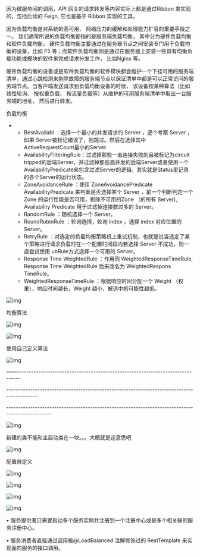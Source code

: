 因为微服务间的调用，API 网关的请求转发等内容实际上都是通过Ribbon 来实现的，包括后续的 Feign, 它也是基于 Ribbon 实现的工具。

因为负载均衡是对系统的高可用、 网络压力的缓解和处理能力扩容的重要手段之一。 我们通常所说的负载均衡都指的是服务端负载均衡， 其中分为硬件负载均衡和软件负载均衡。 硬件负载均衡主要通过在服务器节点之间安装专门用于负载均衡的设备，比如 F5 等；而软件负载均衡则是通过在服务器上安装一些具有均衡负载功能或模块的软件来完成请求分发工作， 比如Nginx 等。

硬件负载均衡的设备或是软件负载均衡的软件模块都会维护一个下挂可用的服务端清单，通过心跳检测来剔除故障的服务端节点以保证清单中都是可以正常访问的服务端节点。当客户端发送请求到负载均衡设备的时候， 该设备按某种算法（比如线性轮询、 按权重负载、 按流量负载等）从维护的可用服务端清单中取出一台服务端的地址， 然后进行转发。

负载均衡

- - BestAvailabl ：选择一个最小的并发请求的 Server ，逐个考察 Server ，如果 Server被标记错误了，则跳过。然后在选择其中ActiveRequestCount最小的Server.
  - AvailabilityFilteringRule：过滤掉那些一直连接失败的且被标记为circuit tripped的后端Server，并过滤掉那些高并发的后端Server或者使用一个AvailabilityPredicate来包含过滤Server的逻辑。其实就是Status里记录的各个Server的运行状态。
  - ZoneAvoidanceRule ：使用 ZoneAvoidancePredicate AvailabilityPredicate 来判断是否选择某个 Server ，前一个判断判定一个 Zone 的运行性能是否可用，剔除不可用的Zone （的所有 Server), Availability Predicate 用于过滤掉连接数过多的 Server。
  - RandomRule ：随机选择一个 Server。
  - RoundRobinRule ：轮询选择，轮询 index ，选择 index 对应位置的 Server。
  - RetryRule ：对选定的负载均衡策略机上重试机制，也就是说当选定了某个策略进行请求负载时在一个配置时间段内若选择 Server 不成功，则一直尝试使用 ubRule方式选择一个可用的 Server。
  - Response Time WeightedRule ：作用同 WeightedResponseTimeRule, Response Time WeightedRule 后来改名为 WeightedRespons TimeRule。
  - WeightedResponseTimeRule ：根据响应时间分配一个 Weight （权重），响应时间越长，Weight 越小，被选中的可能性越低。

![img](D:/Youdao/YoudaoNote/findgalaxy@163.com/66eeeea1063c4153bd4e6373373f5ffb/clipboard.png)

均衡算法

![img](D:/Youdao/YoudaoNote/findgalaxy@163.com/c8384400702545e98a14c22d7613c4ee/clipboard.png)

![img](D:/Youdao/YoudaoNote/findgalaxy@163.com/7bf1902bfbb44de496f128ee43fbc743/clipboard.png)

使用自己定义算法

![img](D:/Youdao/YoudaoNote/findgalaxy@163.com/33bc4771b3384540a985fb13d8868fdc/clipboard.png)

——-------------------------------------------------------------------------------

\-------------------------------------------------------------------------------------------

\-------------------------------------------------------------------------------------------------

![img](D:/Youdao/YoudaoNote/findgalaxy@163.com/5579d9b7187040e79a5fc06f0942e55d/clipboard.png)

新建的类不能和主启动类在一块。。。大概就是这意思吧

![img](D:/Youdao/YoudaoNote/findgalaxy@163.com/706591646b1f45a19b634bc1bd7cf58b/clipboard.png)

配置自定义 

![img](D:/Youdao/YoudaoNote/findgalaxy@163.com/a197e4604c344bdc8cb905812a39e011/clipboard.png)

![img](D:/Youdao/YoudaoNote/findgalaxy@163.com/18ae3508e3d44c3fb801322f0da442c0/clipboard.png)

![img](D:/Youdao/YoudaoNote/findgalaxy@163.com/f0d0e0eadd8b41e2bb00aa6239dd6431/clipboard.png)

![img](D:/Youdao/YoudaoNote/findgalaxy@163.com/0558537d4919448b86c8a54bade26726/clipboard.png)

• 服务提供者只需要启动多个服务实例并注册到一个注册中心或是多个相关联的服务注册中心。

• 服务消费者直接通过调用被@LoadBalanced 注解修饰过的 RestTemplate 来实现面向服务的接口调用。
